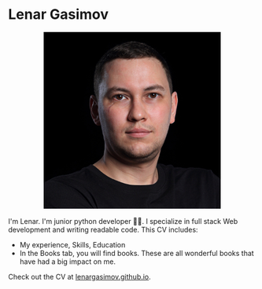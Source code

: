 # Lenar Gasimov

<p align="center">
  <img width="360" src="profile.jpg" alt="profile" />
</p>

I'm Lenar. I'm junior python developer 👨‍💻. I specialize in full stack Web development and writing readable code.
This CV includes:
* My experience, Skills, Education
* In the Books tab, you will find books. These are all wonderful books that have had a big impact on me.

Check out the CV at [lenargasimov.github.io](https://lenargasimov.github.io).
